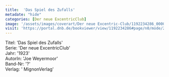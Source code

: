 ```yaml
---
title:  'Das Spiel des Zufalls'
metadate: "hide"
categories: [Der neue ExcentricClub]
image: '/assets/images/coverart/Der neue Excentric-Club/1192234286_00000010.jpg'
visit: 'https://portal.dnb.de/bookviewer/view/1192234286#page/n0/mode/2up'
---
```

Titel: 'Das Spiel des Zufalls' <br>
Serie: 'Der neue ExcentricClub' <br>
Jahr: '1923' <br>
AutorIn: 'Joe Weyermoor' <br>
Band-Nr: '?' <br>
Verlag: ' MignonVerlag'